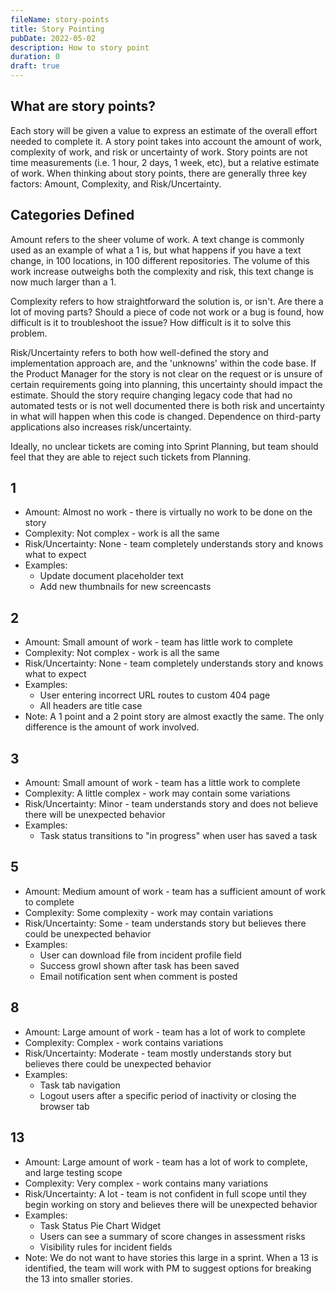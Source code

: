 ```yaml
---
fileName: story-points
title: Story Pointing
pubDate: 2022-05-02
description: How to story point
duration: 0
draft: true
---
```


## What are story points?

Each story will be given a value to express an estimate of the overall effort needed to complete it. A story point takes into account the amount of work, complexity of work, and risk or uncertainty of work. Story points are not time measurements (i.e. 1 hour, 2 days, 1 week, etc), but a relative estimate of work. When thinking about story points, there are generally three key factors: Amount, Complexity, and Risk/Uncertainty.

## Categories Defined

Amount refers to the sheer volume of work. A text change is commonly used as an example of what a 1 is, but what happens if you have a text change, in 100 locations, in 100 different repositories. The volume of this work increase outweighs both the complexity and risk, this text change is now much larger than a 1.

Complexity refers to how straightforward the solution is, or isn't. Are there a lot of moving parts? Should a piece of code not work or a bug is found, how difficult is it to troubleshoot the issue? How difficult is it to solve this problem.

Risk/Uncertainty refers to both how well-defined the story and implementation approach are, and the 'unknowns' within the code base. If the Product Manager for the story is not clear on the request or is unsure of certain requirements going into planning, this uncertainty should impact the estimate. Should the story require changing legacy code that had no automated tests or is not well documented there is both risk and uncertainty in what will happen when this code is changed. Dependence on third-party applications also increases risk/uncertainty.

Ideally, no unclear tickets are coming into Sprint Planning, but team should feel that they are able to reject such tickets from Planning.

## 1
- Amount: Almost no work - there is virtually no work to be done on the story
- Complexity: Not complex - work is all the same
- Risk/Uncertainty: None - team completely understands story and knows what to expect
- Examples:
  - Update document placeholder text
  - Add new thumbnails for new screencasts

## 2
- Amount: Small amount of work - team has little work to complete
- Complexity: Not complex - work is all the same
- Risk/Uncertainty: None - team completely understands story and knows what to expect
- Examples:
  - User entering incorrect URL routes to custom 404 page
  - All headers are title case
- Note: A 1 point and a 2 point story are almost exactly the same. The only difference is the amount of work involved.

## 3
- Amount: Small amount of work - team has a little work to complete
- Complexity: A little complex - work may contain some variations
- Risk/Uncertainty: Minor - team understands story and does not believe there will be unexpected behavior
- Examples:
  - Task status transitions to "in progress" when user has saved a task

## 5
- Amount: Medium amount of work - team has a sufficient amount of work to complete
- Complexity: Some complexity - work may contain variations
- Risk/Uncertainty: Some - team understands story but believes there could be unexpected behavior
- Examples:
  - User can download file from incident profile field
  - Success growl shown after task has been saved
  - Email notification sent when comment is posted

## 8
- Amount: Large amount of work - team has a lot of work to complete
- Complexity: Complex - work contains variations
- Risk/Uncertainty: Moderate - team mostly understands story but believes there could be unexpected behavior
- Examples:
  - Task tab navigation
  - Logout users after a specific period of inactivity or closing the browser tab 

## 13
- Amount: Large amount of work - team has a lot of work to complete, and large testing scope
- Complexity: Very complex - work contains many variations
- Risk/Uncertainty: A lot - team is not confident in full scope until they begin working on story and believes there will be unexpected behavior
- Examples:
  - Task Status Pie Chart Widget
  - Users can see a summary of score changes in assessment risks
  - Visibility rules for incident fields
- Note: We do not want to have stories this large in a sprint. When a 13 is identified, the team will work with PM to suggest options for breaking the 13 into smaller stories.
